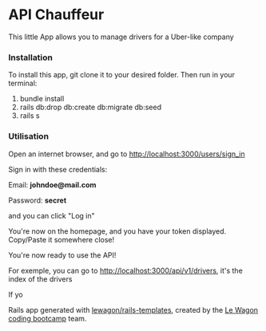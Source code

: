 <h1>API Chauffeur</h1>
<p>This little App allows you to manage drivers for a Uber-like company</p>
<h3>Installation</h3>
<p>To install this app, git clone it to your desired folder. Then run in your terminal:</p>
<ol>
  <li>bundle install</li>
  <li>rails db:drop db:create db:migrate db:seed</li>
  <li>rails s</li>
</ol>
<h3>Utilisation</h3>
<p>Open an internet browser, and go to <a href="http://localhost:3000/users/sign_in">http://localhost:3000/users/sign_in</a></p>
<p>Sign in with these credentials:</p>
<p>Email: <strong>johndoe@mail.com</strong></p>
<p>Password: <strong>secret</strong></p>
<p>and you can click "Log in"</p>
<p>You're now on the homepage, and you have your token displayed. Copy/Paste it somewhere close!</p>
<p>You're now ready to use the API!</p>
<p>For exemple, you can go to <a href="http://localhost:3000/api/v1/drivers">http://localhost:3000/api/v1/drivers</a>, it's the index of the drivers</p>
<p>If yo</p>

Rails app generated with [lewagon/rails-templates](https://github.com/lewagon/rails-templates), created by the [Le Wagon coding bootcamp](https://www.lewagon.com) team.
